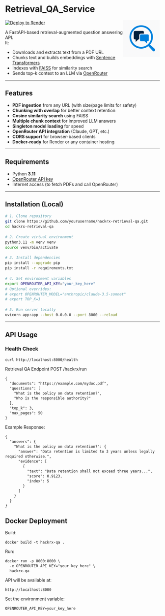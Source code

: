 # Retrieval_QA_Service
<a href="https://render.com/deploy?repo=https://github.com/<your-username>/<your-repo>">
  <img src="assets/logo.png" alt="Retrieval QA Service Logo" align="right" width="120"/>
</a>

[![Deploy to Render](https://render.com/images/deploy-to-render-button.svg)](https://render.com/deploy?repo=https://github.com/SartajVirdi/Retrieval_QA_Service)

A FastAPI-based retrieval-augmented question answering API.  
It:
- Downloads and extracts text from a PDF URL
- Chunks text and builds embeddings with [Sentence Transformers](https://www.sbert.net/)
- Indexes with [FAISS](https://faiss.ai/) for similarity search
- Sends top-k context to an LLM via [OpenRouter](https://openrouter.ai/)

---

## Features
- **PDF ingestion** from any URL (with size/page limits for safety)
- **Chunking with overlap** for better context retention
- **Cosine similarity search** using FAISS
- **Multiple chunk context** for improved LLM answers
- **Singleton model loading** for speed
- **OpenRouter API integration** (Claude, GPT, etc.)
- **CORS support** for browser-based clients
- **Docker-ready** for Render or any container hosting

---

## Requirements

- Python **3.11**
- [OpenRouter API key](https://openrouter.ai/keys)
- Internet access (to fetch PDFs and call OpenRouter)

---

## Installation (Local)

```bash
# 1. Clone repository
git clone https://github.com/yourusername/hackrx-retrieval-qa.git
cd hackrx-retrieval-qa

# 2. Create virtual environment
python3.11 -m venv venv
source venv/bin/activate

# 3. Install dependencies
pip install --upgrade pip
pip install -r requirements.txt

# 4. Set environment variables
export OPENROUTER_API_KEY="your_key_here"
# Optional overrides:
# export OPENROUTER_MODEL="anthropic/claude-3.5-sonnet"
# export TOP_K=3

# 5. Run server locally
uvicorn app:app --host 0.0.0.0 --port 8000 --reload

```
---

## API Usage

### Health Check
```bash
curl http://localhost:8000/health
```
Retrieval QA Endpoint
POST /hackrx/run
```
{
  "documents": "https://example.com/mydoc.pdf",
  "questions": [
    "What is the policy on data retention?",
    "Who is the responsible authority?"
  ],
  "top_k": 3,
  "max_pages": 50
}
```
Example Response:
```
{
  "answers": {
    "What is the policy on data retention?": {
      "answer": "Data retention is limited to 3 years unless legally required otherwise.",
      "evidence": [
        {
          "text": "Data retention shall not exceed three years...",
          "score": 0.9123,
          "index": 5
        }
      ]
    }
  }
}
```
## Docker Deployment
Build:
```
docker build -t hackrx-qa .
```
Run:
```
docker run -p 8000:8000 \
  -e OPENROUTER_API_KEY="your_key_here" \
  hackrx-qa
```
API will be available at:
```
http://localhost:8000
```
Set the environment variable:
```
OPENROUTER_API_KEY=your_key_here
```
